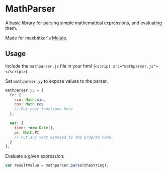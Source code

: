 # MathParser

A basic library for parsing simple mathematical expressions, and evaluating them.

Made for maxbittker's [Mojulo](https://github.com/MaxBittker/Mojulo). 

## Usage
Include the `mathparser.js` file in your html (`<script src="mathparser.js"></script>`).

Set `mathparser.yy` to expose values to the parser.

```javascript
mathparser.yy = {
  fn: {
    sin: Math.sin,
    cos: Math.cos
    // Put your functions here
  },
  
  var: {
    time: +new Date(),
    pi: Math.PI
    // Put any vars exposed to the program here
  }
};
```

Evaluate a given expression:
```javascript
var resultValue = mathparser.parse(theString);
```
